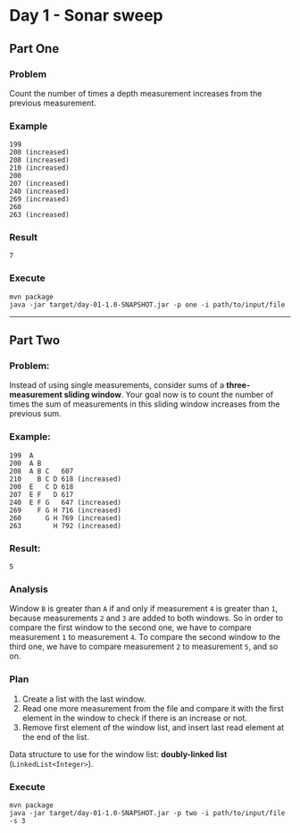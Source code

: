 # Day 1 - Sonar sweep

## Part One

### Problem
Count the number of times a depth measurement increases from the previous measurement.

### Example
```text
199
200 (increased)
208 (increased)
210 (increased)
200
207 (increased)
240 (increased)
269 (increased)
260
263 (increased)
```

### Result
```text
7
```

### Execute

```shell
mvn package
java -jar target/day-01-1.0-SNAPSHOT.jar -p one -i path/to/input/file
```

---

## Part Two

### Problem:
Instead of using single measurements, consider sums of a **three-measurement sliding window**.
Your goal now is to count the number of times the sum of measurements in this sliding window increases from the previous sum.

### Example:
```text
199  A      
200  A B    
208  A B C   607
210    B C D 618 (increased)
200  E   C D 618
207  E F   D 617
240  E F G   647 (increased)
269    F G H 716 (increased)
260      G H 769 (increased)
263        H 792 (increased)
```

### Result:
```text
5
```

### Analysis
Window `B` is greater than `A` if and only if measurement `4` is greater than `1`, because measurements `2` and `3` are added to both windows.
So in order to compare the first window to the second one, we have to compare measurement `1` to measurement `4`.
To compare the second window to the third one, we have to compare measurement `2` to measurement `5`, and so on.

### Plan
1. Create a list with the last window.
2. Read one more measurement from the file and compare it with the first element in the window to check if there is an increase or not.
3. Remove first element of the window list, and insert last read element at the end of the list.

Data structure to use for the window list: **doubly-linked list** (`LinkedList<Integer>`).

### Execute

```shell
mvn package
java -jar target/day-01-1.0-SNAPSHOT.jar -p two -i path/to/input/file -s 3
```
